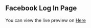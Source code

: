 ## Facebook Log In Page

You can view the live preview on [Here](https://melissacinta.github.io/google-homepage/)